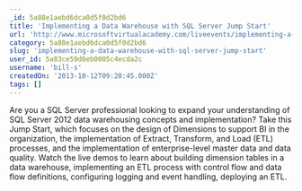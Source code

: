 ```yaml
---
_id: 5a88e1aebd6dca0d5f0d2bd6
title: 'Implementing a Data Warehouse with SQL Server Jump Start'
url: 'http://www.microsoftvirtualacademy.com/liveevents/implementing-a-data-warehouse-with-sql-server-jump-start#fbid=RfHc7HWJo2b'
category: 5a88e1aebd6dca0d5f0d2bd6
slug: 'implementing-a-data-warehouse-with-sql-server-jump-start'
user_id: 5a83ce59d6eb0005c4ecda2c
username: 'bill-s'
createdOn: '2013-10-12T09:20:45.000Z'
tags: []
---
```


Are you a SQL Server professional looking to expand your understanding of SQL Server 2012 data warehousing concepts and implementation? Take this Jump Start, which focuses on the design of Dimensions to support BI in the organization, the implementation of Extract, Transform, and Load (ETL) processes, and the implementation of enterprise-level master data and data quality. Watch the live demos to learn about building dimension tables in a data warehouse, implementing an ETL process with control flow and data flow definitions, configuring logging and event handling, deploying an ETL.
